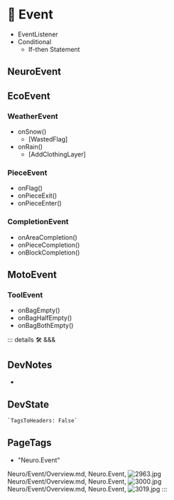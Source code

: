 
# 💜 <neuro>Event</neuro>

- EventListener
- Conditional
    - If-then Statement

## NeuroEvent

## EcoEvent

### WeatherEvent

- onSnow()
    - [WastedFlag]
- onRain()
    - [AddClothingLayer]

### PieceEvent

- onFlag()
- onPieceExit()
- onPieceEnter()

### CompletionEvent

- onAreaCompletion()
- onPieceCompletion()
- onBlockCompletion()

## MotoEvent

### ToolEvent

- onBagEmpty()
- onBagHalfEmpty()
- onBagBothEmpty()

::: details 🛠 <dev>&&&</dev>

## DevNotes

-

## DevState

```py
`TagsToHeaders: False`
```

<h2>PageTags</h2>

- "Neuro.Event"

Neuro/Event/Overview.md, <dev>Neuro.Event</dev>, ![2963.jpg](/PaperPhoto/2963.jpg)
Neuro/Event/Overview.md, <dev>Neuro.Event</dev>, ![3000.jpg](/PaperPhoto/3000.jpg)
Neuro/Event/Overview.md, <dev>Neuro.Event</dev>, ![3019.jpg](/PaperPhoto/3019.jpg)
:::
